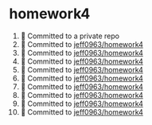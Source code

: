 # homework4
<!--START_SECTION:activity-->
1. 📝 Committed to a private repo
2. 📝 Committed to [jeff0963/homework4](https://github.com/jeff0963/homework4/commit/3dda8e3af466f1cd8d8376a590b011b12f7976bd)
3. 📝 Committed to [jeff0963/homework4](https://github.com/jeff0963/homework4/commit/cedf3501e6f0ddf510e6d8e64a680d86ac98ddd2)
4. 📝 Committed to [jeff0963/homework4](https://github.com/jeff0963/homework4/commit/0727af4cbeac94840d43ecae8c692f3b41045d2a)
5. 📝 Committed to [jeff0963/homework4](https://github.com/jeff0963/homework4/commit/d5b6777c7951f886be7595afdf332a07da2b1af4)
6. 📝 Committed to [jeff0963/homework4](https://github.com/jeff0963/homework4/commit/0c331f094d447a35b13d59004c40e243c83b98c2)
7. 📝 Committed to [jeff0963/homework4](https://github.com/jeff0963/homework4/commit/5d35b04936995107f6c3e8cc48a8f89b0e679015)
8. 📝 Committed to [jeff0963/homework4](https://github.com/jeff0963/homework4/commit/cde4ba9f02b63fab72227321b9d5d17601edac2b)
9. 📝 Committed to [jeff0963/homework4](https://github.com/jeff0963/homework4/commit/7ecb071ad430163e435c6084dbf67508234f8de1)
10. 📝 Committed to [jeff0963/homework4](https://github.com/jeff0963/homework4/commit/9d9d21e8ec4a38dda4eed41758bb689298cf99c3)
<!--END_SECTION:activity-->
